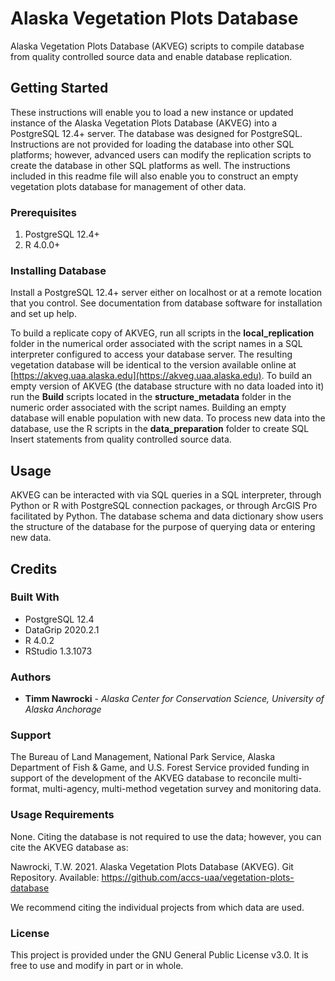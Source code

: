# Alaska Vegetation Plots Database
Alaska Vegetation Plots Database (AKVEG) scripts to compile database from quality controlled source data and enable database replication.

## Getting Started

These instructions will enable you to load a new instance or updated instance of the Alaska Vegetation Plots Database (AKVEG) into a PostgreSQL 12.4+ server. The database was designed for PostgreSQL. Instructions are not provided for loading the database into other SQL platforms; however, advanced users can modify the replication scripts to create the database in other SQL platforms as well. The instructions included in this readme file will also enable you to construct an empty vegetation plots database for management of other data.

### Prerequisites
1. PostgreSQL 12.4+
2. R 4.0.0+

### Installing Database

Install a PostgreSQL 12.4+ server either on localhost or at a remote location that you control. See documentation from database software for installation and set up help.

To build a replicate copy of AKVEG, run all scripts in the **local_replication** folder in the numerical order associated with the script names in a SQL interpreter configured to access your database server. The resulting vegetation database will be identical to the version available online at [https://akveg.uaa.alaska.edu](https://akveg.uaa.alaska.edu). To build an empty version of AKVEG (the database structure with no data loaded into it) run the **Build** scripts located in the **structure_metadata** folder in the numeric order associated with the script names. Building an empty database will enable population with new data. To process new data into the database, use the R scripts in the **data_preparation** folder to create SQL Insert statements from quality controlled source data.

## Usage

AKVEG can be interacted with via SQL queries in a SQL interpreter, through Python or R with PostgreSQL connection packages, or through ArcGIS Pro facilitated by Python. The database schema and data dictionary show users the structure of the database for the purpose of querying data or entering new data.

## Credits

### Built With
* PostgreSQL 12.4
* DataGrip 2020.2.1
* R 4.0.2
* RStudio 1.3.1073

### Authors

* **Timm Nawrocki** - *Alaska Center for Conservation Science, University of Alaska Anchorage*

### Support

The Bureau of Land Management, National Park Service, Alaska Department of Fish & Game, and U.S. Forest Service provided funding in support of the development of the AKVEG database to reconcile multi-format, multi-agency, multi-method vegetation survey and monitoring data.

### Usage Requirements

None. Citing the database is not required to use the data; however, you can cite the AKVEG database as:

Nawrocki, T.W. 2021. Alaska Vegetation Plots Database (AKVEG). Git Repository. Available: https://github.com/accs-uaa/vegetation-plots-database

We recommend citing the individual projects from which data are used.

### License

This project is provided under the GNU General Public License v3.0. It is free to use and modify in part or in whole.
